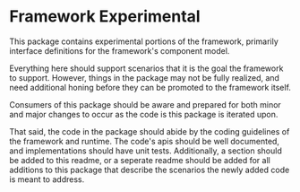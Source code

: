 # Framework Experimental

This package contains experimental portions of the framework, primarily interface definitions for the framework's component model.

Everything here should support scenarios that it is the goal the framework to support. However, things in the package may not be fully realized, and need additional honing before they can be promoted to the framework itself.

Consumers of this package should be aware and prepared for both minor and major changes to occur as the code is this package is iterated upon.

That said, the code in the package should abide by the coding guidelines of the framework and runtime. The code's apis should be well documented, and implementations should have unit tests. Additionally, a section should be added to this readme, or a seperate readme should be added for all additions to this package that describe the scenarios the newly added code is meant to address.
